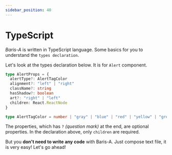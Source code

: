 ```yaml
---
sidebar_position: 40
---
```


# TypeScript

*Baris-A* is written in TypeScript language. Some basics for you to understand the `types declaration`.

Let's look at the types declaration below. It is for `Alert` component.

```ts
type AlertProps = {
  alertType?: AlertTagColor
  alignment?: "left" | "right"
  className?: string
  hasShadow?: boolean
  art?: "right" | "left"
  children: React.ReactNode
}

type AlertTagColor = number | "gray" | "blue" | "red" | "yellow" | "green" | "random" | "info" | "success" | "warning" | "error"
```

The properties, which has `?` *(question mark)* at the end, are optional properties. In the declaration above, only `children` are required.

But you **don't need to write any code** with Baris-A. Just compose text file, it is very easy! Let's go ahead!